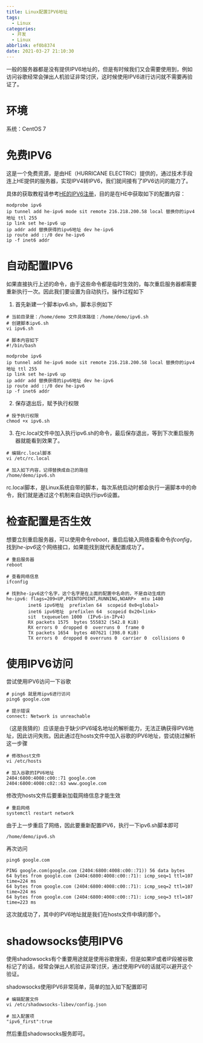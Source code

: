 ```yaml
---
title: Linux配置IPV6地址
tags:
  - Linux
categories:
  - 开发
  - Linux
abbrlink: ef0b8374
date: 2021-03-27 21:10:30
---
```



一般的服务器都是没有提供IPV6地址的，但是有时候我们又会需要使用到，例如访问谷歌经常会弹出人机验证非常讨厌，这时候使用IPV6进行访问就不需要再验证了。

<!-- more -->

# 环境

系统：CentOS 7



# 免费IPV6

这是一个免费资源，是由HE（HURRICANE ELECTRIC）提供的，通过技术手段连上HE提供的服务器，实现IPV4转IPV6，我们就间接有了IPV6访问的能力了。

具体的获取教程请参考[HE的IPV6注册](https://zhuanlan.zhihu.com/p/344450513)，目的是在HE中获取如下的配置内容：

``` shell
modprobe ipv6
ip tunnel add he-ipv6 mode sit remote 216.218.200.58 local 替换你的ipv4地址 ttl 255
ip link set he-ipv6 up
ip addr add 替换获得的ipv6地址 dev he-ipv6
ip route add ::/0 dev he-ipv6
ip -f inet6 addr
```



# 自动配置IPV6

如果直接执行上述的命令，由于这些命令都是临时生效的，每次重启服务器都需要重新执行一次。因此我们要设置为自动执行。操作过程如下

1. 首先新建一个脚本ipv6.sh，脚本示例如下

``` shell
# 当前目录是：/home/demo 文件具体路径：/home/demo/ipv6.sh
# 创建脚本ipv6.sh
vi ipv6.sh

# 脚本内容如下
#!/bin/bash

modprobe ipv6
ip tunnel add he-ipv6 mode sit remote 216.218.200.58 local 替换你的ipv4地址 ttl 255
ip link set he-ipv6 up
ip addr add 替换获得的ipv6地址 dev he-ipv6
ip route add ::/0 dev he-ipv6
ip -f inet6 addr
```

2. 保存退出后，赋予执行权限

``` shell
# 授予执行权限
chmod +x ipv6.sh
```

3. 在rc.local文件中加入执行ipv6.sh的命令，最后保存退出，等到下次重启服务器就能看到效果了。

``` shell
# 编辑rc.local脚本
vi /etc/rc.local

# 加入如下内容，记得替换成自己的路径
/home/demo/ipv6.sh
```

rc.local脚本，是Linux系统自带的脚本，每次系统启动时都会执行一遍脚本中的命令，我们就是通过这个机制来自动执行ipv6设置。



# 检查配置是否生效

想要立刻重启服务器，可以使用命令*reboot*，重启后输入网络查看命令*ifconfig*，找到*he-ipv6*这个网络接口，如果能找到就代表配置成功了。

``` shell
# 重启服务器
reboot

# 查看网络信息
ifconfig

# 找到he-ipv6这个名字，这个名字是在上面的配置中名命的，不是自动生成的
he-ipv6: flags=209<UP,POINTOPOINT,RUNNING,NOARP>  mtu 1480
        inet6 ipv6地址  prefixlen 64  scopeid 0x0<global>
        inet6 ipv6地址  prefixlen 64  scopeid 0x20<link>
        sit  txqueuelen 1000  (IPv6-in-IPv4)
        RX packets 1575  bytes 555832 (542.8 KiB)
        RX errors 0  dropped 0  overruns 0  frame 0
        TX packets 1654  bytes 407621 (398.0 KiB)
        TX errors 0  dropped 0 overruns 0  carrier 0  collisions 0

```



# 使用IPV6访问

尝试使用IPV6访问一下谷歌

``` shell
# ping6 就是用ipv6进行访问
ping6 google.com

# 提示错误
connect: Network is unreachable
```

（这是我猜的）应该是由于缺少IPV6域名地址的解析能力，无法正确获得IPV6地址，因此访问失败。因此通过在hosts文件中加入谷歌的IPV6地址，尝试绕过解析这一步骤

``` shell
# 修改host文件
vi /etc/hosts

# 加入谷歌的IPV6地址
2404:6800:4008:c00::71 google.com
2404:6800:4008:c02::63 www.google.com
```

修改完hosts文件后要重新加载网络信息才能生效

``` shell
# 重启网络
systemctl restart network
```

由于上一步重启了网络，因此要重新配置IPV6，执行一下ipv6.sh脚本即可

``` shell
/home/demo/ipv6.sh
```

再次访问

``` shell
ping6 google.com

PING google.com(google.com (2404:6800:4008:c00::71)) 56 data bytes
64 bytes from google.com (2404:6800:4008:c00::71): icmp_seq=1 ttl=107 time=224 ms
64 bytes from google.com (2404:6800:4008:c00::71): icmp_seq=2 ttl=107 time=224 ms
64 bytes from google.com (2404:6800:4008:c00::71): icmp_seq=3 ttl=107 time=223 ms
```

这次就成功了，其中的IPV6地址就是我们在hosts文件中填的那个。



# shadowsocks使用IPV6

使用shadowsocks有个重要用途就是使用谷歌搜索，但是如果IP或者IP段被谷歌标记了的话，经常会弹出人机验证非常讨厌，通过使用IPV6的话就可以避开这个验证。

shadowsocks使用IPV6非常简单，简单的加入如下配置即可

``` shell
# 编辑配置文件
vi /etc/shadowsocks-libev/config.json

# 加入配置项
"ipv6_first":true
```

然后重启shadowsocks服务即可。

